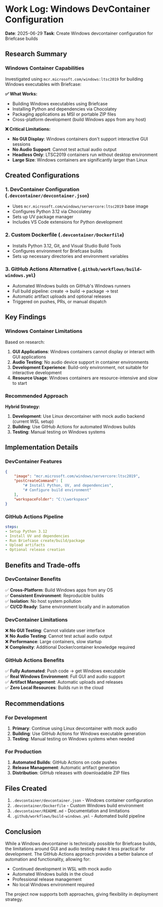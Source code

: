 # Work Log: Windows DevContainer Configuration
**Date**: 2025-06-29
**Task**: Create Windows devcontainer configuration for Briefcase builds

## Research Summary

### Windows Container Capabilities
Investigated using `mcr.microsoft.com/windows:ltsc2019` for building Windows executables with Briefcase:

**✅ What Works:**
- Building Windows executables using Briefcase
- Installing Python and dependencies via Chocolatey
- Packaging applications as MSI or portable ZIP files
- Cross-platform development (build Windows apps from any host)

**❌ Critical Limitations:**
- **No GUI Display**: Windows containers don't support interactive GUI sessions
- **No Audio Support**: Cannot test actual audio output
- **Headless Only**: LTSC2019 containers run without desktop environment
- **Large Size**: Windows containers are significantly larger than Linux

## Created Configurations

### 1. DevContainer Configuration (`.devcontainer/devcontainer.json`)
- Uses `mcr.microsoft.com/windows/servercore:ltsc2019` base image
- Configures Python 3.12 via Chocolatey
- Sets up UV package manager
- Includes VS Code extensions for Python development

### 2. Custom Dockerfile (`.devcontainer/Dockerfile`)
- Installs Python 3.12, Git, and Visual Studio Build Tools
- Configures environment for Briefcase builds
- Sets up necessary directories and environment variables

### 3. GitHub Actions Alternative (`.github/workflows/build-windows.yml`)
- Automated Windows builds on GitHub's Windows runners
- Full build pipeline: create → build → package → test
- Automatic artifact uploads and optional releases
- Triggered on pushes, PRs, or manual dispatch

## Key Findings

### Windows Container Limitations
Based on research:
1. **GUI Applications**: Windows containers cannot display or interact with GUI applications
2. **Audio Testing**: No audio device support in container environments  
3. **Development Experience**: Build-only environment, not suitable for interactive development
4. **Resource Usage**: Windows containers are resource-intensive and slow to start

### Recommended Approach
**Hybrid Strategy:**
1. **Development**: Use Linux devcontainer with mock audio backend (current WSL setup)
2. **Building**: Use GitHub Actions for automated Windows builds
3. **Testing**: Manual testing on Windows systems

## Implementation Details

### DevContainer Features
```json
{
    "image": "mcr.microsoft.com/windows/servercore:ltsc2019",
    "postCreateCommand": [
        "# Install Python, UV, and dependencies",
        "# Configure build environment"
    ],
    "workspaceFolder": "C:\\workspace"
}
```

### GitHub Actions Pipeline
```yaml
steps:
- Setup Python 3.12
- Install UV and dependencies  
- Run Briefcase create/build/package
- Upload artifacts
- Optional release creation
```

## Benefits and Trade-offs

### DevContainer Benefits
✅ **Cross-Platform**: Build Windows apps from any OS  
✅ **Consistent Environment**: Reproducible builds  
✅ **Isolation**: No host system pollution  
✅ **CI/CD Ready**: Same environment locally and in automation  

### DevContainer Limitations  
❌ **No GUI Testing**: Cannot validate user interface  
❌ **No Audio Testing**: Cannot test actual audio output  
❌ **Performance**: Large containers, slow startup  
❌ **Complexity**: Additional Docker/container knowledge required  

### GitHub Actions Benefits
✅ **Fully Automated**: Push code → get Windows executable  
✅ **Real Windows Environment**: Full GUI and audio support  
✅ **Artifact Management**: Automatic uploads and releases  
✅ **Zero Local Resources**: Builds run in the cloud  

## Recommendations

### For Development
1. **Primary**: Continue using Linux devcontainer with mock audio
2. **Building**: Use GitHub Actions for Windows executable generation
3. **Testing**: Manual testing on Windows systems when needed

### For Production
1. **Automated Builds**: GitHub Actions on code pushes
2. **Release Management**: Automatic artifact generation
3. **Distribution**: GitHub releases with downloadable ZIP files

## Files Created

1. `.devcontainer/devcontainer.json` - Windows container configuration
2. `.devcontainer/Dockerfile` - Custom Windows build environment  
3. `.devcontainer/README.md` - Documentation and limitations
4. `.github/workflows/build-windows.yml` - Automated build pipeline

## Conclusion

While a Windows devcontainer is technically possible for Briefcase builds, the limitations around GUI and audio testing make it less practical for development. The GitHub Actions approach provides a better balance of automation and functionality, allowing for:

- Continued development in WSL with mock audio
- Automated Windows builds in the cloud
- Professional release management
- No local Windows environment required

The project now supports both approaches, giving flexibility in deployment strategy.